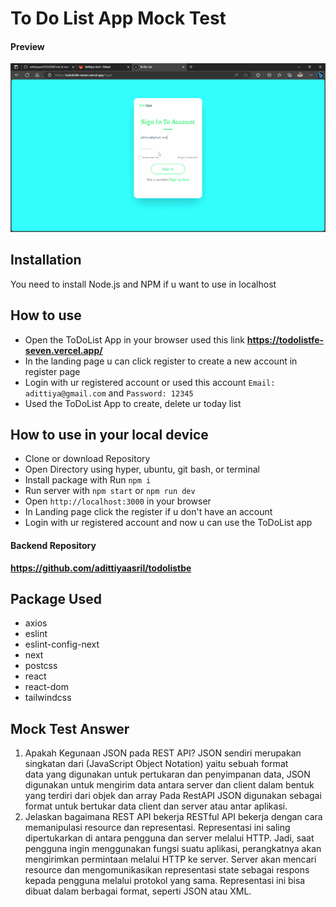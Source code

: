 # To Do List App Mock Test

#### Preview

![Project](/public/preview.gif)

## Installation

You need to install Node.js and NPM if u want to use in localhost

## How to use

- Open the ToDoList App in your browser used this link **https://todolistfe-seven.vercel.app/**
- In the landing page u can click register to create a new account in register page
- Login with ur registered account or used this account `Email: adittiya@gmail.com` and `Password: 12345`
- Used the ToDoList App to create, delete ur today list

## How to use in your local device

- Clone or download Repository
- Open Directory using hyper, ubuntu, git bash, or terminal
- Install package with Run `npm i`
- Run server with `npm start` or `npm run dev`
- Open `http://localhost:3000` in your browser
- In Landing page click the register if u don't have an account
- Login with ur registered account and now u can use the ToDoList app

#### Backend Repository

**https://github.com/adittiyaasril/todolistbe**

## Package Used

- axios
- eslint
- eslint-config-next
- next
- postcss
- react
- react-dom
- tailwindcss

## Mock Test Answer

1. Apakah Kegunaan JSON pada REST API?
   JSON sendiri merupakan singkatan dari (JavaScript Object Notation) yaitu sebuah format data yang digunakan untuk pertukaran dan penyimpanan data,
   JSON digunakan untuk mengirim data antara server dan client dalam bentuk yang terdiri dari objek dan array
   Pada RestAPI JSON digunakan sebagai format untuk bertukar data client dan server atau antar aplikasi.
2. Jelaskan bagaimana REST API bekerja
   RESTful API bekerja dengan cara memanipulasi resource dan representasi. Representasi ini saling dipertukarkan di antara pengguna dan server melalui HTTP.
   Jadi, saat pengguna ingin menggunakan fungsi suatu aplikasi, perangkatnya akan mengirimkan permintaan melalui HTTP ke server. Server akan mencari resource dan mengomunikasikan representasi state sebagai respons kepada pengguna melalui protokol yang sama. Representasi ini bisa dibuat dalam berbagai format, seperti JSON atau XML.

